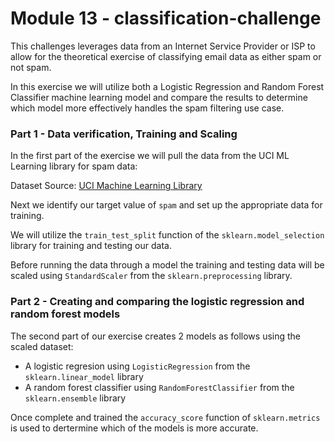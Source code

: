 # Module 13 - classification-challenge

This challenges leverages data from an Internet Service Provider or ISP to allow for the theoretical exercise of classifying email data as either spam or not spam.  

In this exercise we will utilize both a Logistic Regression and Random Forest Classifier machine learning model and compare the results to determine which model more effectively handles the spam filtering use case. 

### Part 1 - Data verification, Training and Scaling

In the first part of the exercise we will pull the data from the UCI ML Learning library for spam data:

 Dataset Source: [UCI Machine Learning Library](https://archive.ics.uci.edu/dataset/94/spambase)

 Next we identify our target value of ```spam``` and set up the appropriate data for training.

 We will utilize the ```train_test_split``` function of the ```sklearn.model_selection``` library for training and testing our data. 

 Before running the data through a model the training and testing data will be scaled using ```StandardScaler``` from the ```sklearn.preprocessing``` library.  

 ### Part 2 - Creating and comparing the logistic regression and random forest models

The second part of our exercise creates 2 models as follows using the scaled dataset:

- A logistic regresion using ```LogisticRegression``` from the ```sklearn.linear_model``` library
- A random forest classifier using ```RandomForestClassifier``` from the ```sklearn.ensemble``` library

Once complete and trained the ```accuracy_score``` function of ```sklearn.metrics``` is used to dertermine which of the models is more accurate.
